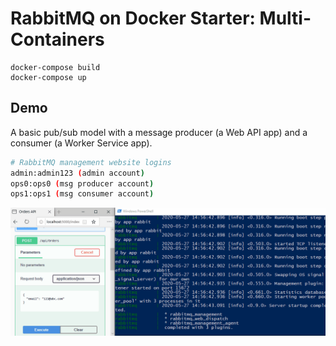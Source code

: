 # RabbitMQ on Docker Starter: Multi-Containers

```Docker
docker-compose build
docker-compose up

```

## Demo

A basic pub/sub model with a message producer (a Web API app) and a consumer (a Worker Service app).

```bash
# RabbitMQ management website logins
admin:admin123 (admin account)
ops0:ops0 (msg producer account)
ops1:ops1 (msg consumer account)
```

![rabbitmq starter](./rabbitmq-starter.gif)
